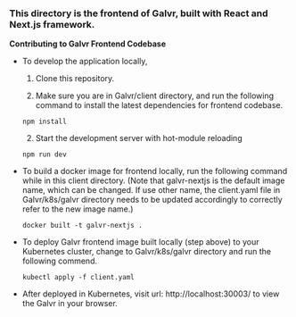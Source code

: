 ### This directory is the frontend of Galvr, built with React and Next.js framework.

**Contributing to Galvr Frontend Codebase**

- To develop the application locally,

  1. Clone this repository.

  2. Make sure you are in Galvr/client directory, and run the following command to install the latest dependencies for frontend codebase.

  ```
  npm install
  ```

  2. Start the development server with hot-module reloading

  ```
  npm run dev
  ```

- To build a docker image for frontend locally, run the following command while in this client directory. (Note that galvr-nextjs is the default image name, which can be changed. If use other name, the client.yaml file in Galvr/k8s/galvr directory needs to be updated accordingly to correctly refer to the new image name.)

  ```
  docker built -t galvr-nextjs .
  ```

- To deploy Galvr frontend image built locally (step above) to your Kubernetes cluster, change to Galvr/k8s/galvr directory and run the following commend.

  ```
  kubectl apply -f client.yaml
  ```

- After deployed in Kubernetes, visit url: http://localhost:30003/ to view the Galvr in your browser.
